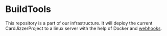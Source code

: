 # BuildTools

This repository is a part of our infrastructure. It will deploy the current CardJizzerProject to a linux server with the help of Docker and [webhooks][webhooks].


[webhooks]: https://github.com/adnanh/webhook
